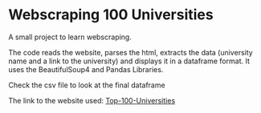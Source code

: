 # Webscraping 100 Universities
A small project to learn webscraping.

The code reads the website, parses the html, extracts the data (university name and a link to the university) and displays it in a dataframe format. It uses the BeautifulSoup4 and Pandas Libraries.

Check the csv file to look at the final dataframe

The link to the website used: [Top-100-Universities](https://www.topuniversities.com/where-to-study/north-america/united-states/ranked-top-100-us-universities)
